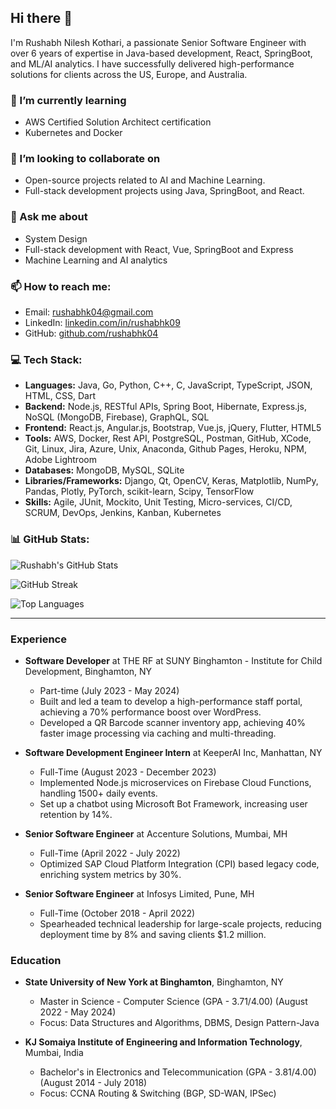 ## Hi there 👋

I'm Rushabh Nilesh Kothari, a passionate Senior Software Engineer with over 6 years of expertise in Java-based development, React, SpringBoot, and ML/AI analytics. I have successfully delivered high-performance solutions for clients across the US, Europe, and Australia. 

### 🌱 I’m currently learning
- AWS Certified Solution Architect certification
- Kubernetes and Docker

### 👯 I’m looking to collaborate on
- Open-source projects related to AI and Machine Learning.
- Full-stack development projects using Java, SpringBoot, and React.

### 💬 Ask me about
- System Design
- Full-stack development with React, Vue, SpringBoot and Express
- Machine Learning and AI analytics

### 📫 How to reach me:
- Email: [rushabhk04@gmail.com](mailto:rushabhk04@gmail.com)
- LinkedIn: [linkedin.com/in/rushabhk09](https://www.linkedin.com/in/rushabhk09)
- GitHub: [github.com/rushabhk04](https://www.github.com/rushabhk04)

### 💻 Tech Stack:
- **Languages:** Java, Go, Python, C++, C, JavaScript, TypeScript, JSON, HTML, CSS, Dart
- **Backend:** Node.js, RESTful APIs, Spring Boot, Hibernate, Express.js, NoSQL (MongoDB, Firebase), GraphQL, SQL
- **Frontend:** React.js, Angular.js, Bootstrap, Vue.js, jQuery, Flutter, HTML5
- **Tools:** AWS, Docker, Rest API, PostgreSQL, Postman, GitHub, XCode, Git, Linux, Jira, Azure, Unix, Anaconda, Github Pages, Heroku, NPM, Adobe Lightroom
- **Databases:** MongoDB, MySQL, SQLite
- **Libraries/Frameworks:** Django, Qt, OpenCV, Keras, Matplotlib, NumPy, Pandas, Plotly, PyTorch, scikit-learn, Scipy, TensorFlow
- **Skills:** Agile, JUnit, Mockito, Unit Testing, Micro-services, CI/CD, SCRUM, DevOps, Jenkins, Kanban, Kubernetes

### 📊 GitHub Stats:

![Rushabh's GitHub Stats](https://github-readme-stats.vercel.app/api?username=rushabhk04&show_icons=true&theme=great-gatsby)

![GitHub Streak](https://github-readme-streak-stats.herokuapp.com/?user=rushabhk04&theme=great-gatsby)

![Top Languages](https://github-readme-stats.vercel.app/api/top-langs/?username=rushabhk04&layout=compact&theme=great-gatsby)

---

### Experience
- **Software Developer** at THE RF at SUNY Binghamton - Institute for Child Development, Binghamton, NY
  - Part-time (July 2023 - May 2024)
  - Built and led a team to develop a high-performance staff portal, achieving a 70% performance boost over WordPress.
  - Developed a QR Barcode scanner inventory app, achieving 40% faster image processing via caching and multi-threading.

- **Software Development Engineer Intern** at KeeperAI Inc, Manhattan, NY
  - Full-Time (August 2023 - December 2023)
  - Implemented Node.js microservices on Firebase Cloud Functions, handling 1500+ daily events.
  - Set up a chatbot using Microsoft Bot Framework, increasing user retention by 14%.

- **Senior Software Engineer** at Accenture Solutions, Mumbai, MH
  - Full-Time (April 2022 - July 2022)
  - Optimized SAP Cloud Platform Integration (CPI) based legacy code, enriching system metrics by 30%.

- **Senior Software Engineer** at Infosys Limited, Pune, MH
  - Full-Time (October 2018 - April 2022)
  - Spearheaded technical leadership for large-scale projects, reducing deployment time by 8% and saving clients $1.2 million.

### Education
- **State University of New York at Binghamton**, Binghamton, NY
  - Master in Science - Computer Science (GPA - 3.71/4.00) (August 2022 - May 2024)
  - Focus: Data Structures and Algorithms, DBMS, Design Pattern-Java

- **KJ Somaiya Institute of Engineering and Information Technology**, Mumbai, India
  - Bachelor's in Electronics and Telecommunication (GPA - 3.81/4.00) (August 2014 - July 2018)
  - Focus: CCNA Routing & Switching (BGP, SD-WAN, IPSec)
